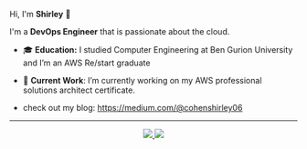 


Hi, I'm **Shirley** 👋

I'm a **DevOps Engineer** that is passionate about the cloud.

- 🎓 **Education:** I studied  Computer Engineering at Ben Gurion University and I’m an AWS Re/start graduate

- 🔨 **Current Work**: I’m currently working on my AWS professional solutions architect certificate.

- check out my blog: https://medium.com/@cohenshirley06



---

<div>
   <p align="center">
      <a href="https://www.linkedin.com/in/shirley-c-15b449175/" target="_blank">
         <img src="https://img.shields.io/badge/LinkedIn-0077B5?style=for-the-badge&logo=linkedin&logoColor=white"/>
      </a>
      <a href="mailto:cohenshirley06@gmail.com" target="_blank">
         <img src="https://img.shields.io/badge/gmail-%23D14836.svg?&style=for-the-badge&logo=gmail&logoColor=white"/>
      </a>
   </p>
</div>

<!--
**shirlco/shirlco** is a ✨ _special_ ✨ repository because its `README.md` (this file) appears on your GitHub profile.

Here are some ideas to get you started:

### i'm a second year computer engineering student 

- 🔭 I’m currently working on ...
- 🌱 I’m currently learning ...
- 👯 I’m looking to collaborate on ...
- 🤔 I’m looking for help with ...
- 💬 Ask me about ...
- 📫 How to reach me: ...

- ⚡ Fun fact: ...
-->
